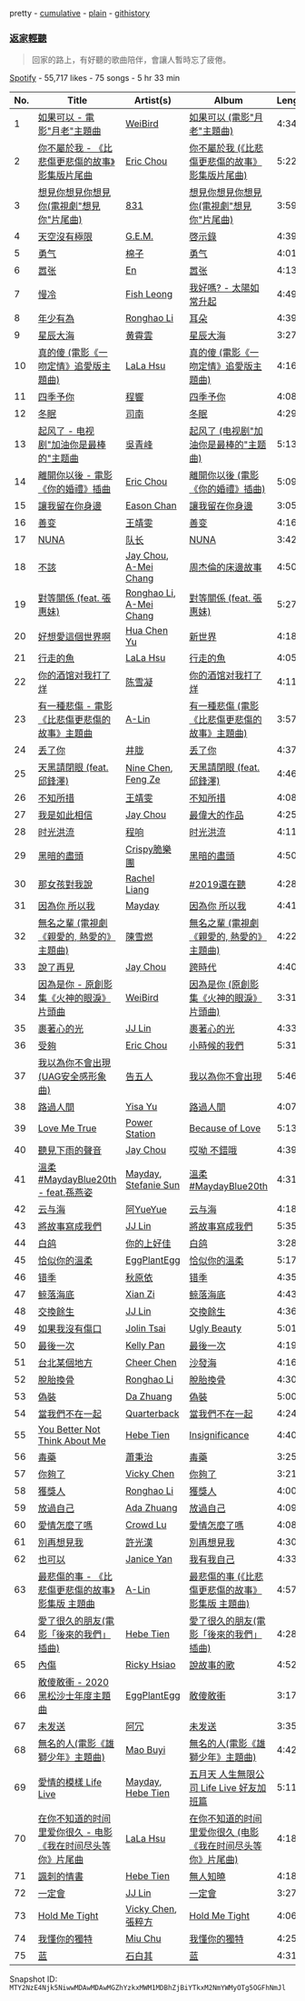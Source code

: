 pretty - [cumulative](/playlists/cumulative/37i9dQZF1DX74DDhiuyXIl.md) - [plain](/playlists/plain/37i9dQZF1DX74DDhiuyXIl) - [githistory](https://github.githistory.xyz/mackorone/spotify-playlist-archive/blob/main/playlists/plain/37i9dQZF1DX74DDhiuyXIl)

### [返家輕聽](https://open.spotify.com/playlist/37i9dQZF1DX74DDhiuyXIl)

> 回家的路上，有好聽的歌曲陪伴，會讓人暫時忘了疲倦。

[Spotify](https://open.spotify.com/user/spotify) - 55,717 likes - 75 songs - 5 hr 33 min

| No. | Title | Artist(s) | Album | Length |
|---|---|---|---|---|
| 1 | [如果可以 \- 電影"月老"主題曲](https://open.spotify.com/track/72OVnXDzugvrCU25lMi9au) | [WeiBird](https://open.spotify.com/artist/7y3HnWCFEvWj4KM9GFSkiX) | [如果可以 \(電影"月老"主題曲\)](https://open.spotify.com/album/6CGKNcn63JbPWljHtQi1L0) | 4:34 |
| 2 | [你不屬於我 \- 《比悲傷更悲傷的故事》影集版片尾曲](https://open.spotify.com/track/5Y47GrCrjQY44qFv8Gt0Gm) | [Eric Chou](https://open.spotify.com/artist/5fEQLwq1BWWQNR8GzhOIvi) | [你不屬於我 \(《比悲傷更悲傷的故事》影集版片尾曲\)](https://open.spotify.com/album/6tsPH97HyxcVfg5mEtOGdv) | 5:22 |
| 3 | [想見你想見你想見你\(電視劇"想見你"片尾曲\)](https://open.spotify.com/track/69zgyr5HVKdInjeKpq1qHa) | [831](https://open.spotify.com/artist/3TtgOeQcNkf9WVDA4xPBJM) | [想見你想見你想見你\(電視劇"想見你"片尾曲\)](https://open.spotify.com/album/44M14sRDzNZBtfaSH9Au3i) | 3:59 |
| 4 | [天空沒有極限](https://open.spotify.com/track/4nivAUgvOrWdkv44kjAlxs) | [G.E.M.](https://open.spotify.com/artist/7aRC4L63dBn3CiLDuWaLSI) | [啓示錄](https://open.spotify.com/album/4uO5m2nHREvFrTeR7rOCDx) | 4:39 |
| 5 | [勇气](https://open.spotify.com/track/5rY7xc2h5Imj6iFn97h8Qj) | [棉子](https://open.spotify.com/artist/6Y4Ur76H9vh8gw4QADaUKp) | [勇气](https://open.spotify.com/album/0CVoVI7UnycE7lcKcKqoeU) | 4:01 |
| 6 | [嚣张](https://open.spotify.com/track/78mWZg7F2XRlOr50Z2rKyv) | [En](https://open.spotify.com/artist/1SZdTuxme3mOk0D9pUFrET) | [嚣张](https://open.spotify.com/album/5mW7p3W0I2ZG5pEPdUsfMM) | 4:13 |
| 7 | [慢冷](https://open.spotify.com/track/3NNDJfWMGHuNpvHWTImmlW) | [Fish Leong](https://open.spotify.com/artist/3aIDSTKS9yH745GUQBxDcS) | [我好嗎? \- 太陽如常升起](https://open.spotify.com/album/13EgeVmtvcqQIdJJix6QzM) | 4:49 |
| 8 | [年少有為](https://open.spotify.com/track/6XY80Ofqd8j0SGiEdRLwCp) | [Ronghao Li](https://open.spotify.com/artist/0rTP0x4vRFSDbhtqcCqc8K) | [耳朵](https://open.spotify.com/album/0EcIAelkxuOa5hc3XvxyXy) | 4:39 |
| 9 | [星辰大海](https://open.spotify.com/track/47O6EPP78iQOOma2OVsYwS) | [黄霄雲](https://open.spotify.com/artist/4vcc1VAbvzJjbMTsPYL6OU) | [星辰大海](https://open.spotify.com/album/6TMqv3zCwNxM8JbNeUpk4P) | 3:27 |
| 10 | [真的傻 \(電影《一吻定情》追愛版主題曲\)](https://open.spotify.com/track/7mCr6Rn5jx04Fisvts97Z3) | [LaLa Hsu](https://open.spotify.com/artist/3dI4Io8XE33J2o04ZwjR0Y) | [真的傻 \(電影《一吻定情》追愛版主題曲\)](https://open.spotify.com/album/1kwz2DPjIizXiCnWz6ru2s) | 4:16 |
| 11 | [四季予你](https://open.spotify.com/track/4BGkSCrjiLao1bpibNptTD) | [程響](https://open.spotify.com/artist/7nKA1c1Qn6nI0XA8yburf3) | [四季予你](https://open.spotify.com/album/25IglxVmbGUl92NJZ0Pvo9) | 4:08 |
| 12 | [冬眠](https://open.spotify.com/track/5bplR1ESzNn6Q7RlFQIvhd) | [司南](https://open.spotify.com/artist/0xftsXB7VnOwibMhupkamE) | [冬眠](https://open.spotify.com/album/17vIhNNAkiUQaaiKTiM3SK) | 4:29 |
| 13 | [起风了 \- 电视剧"加油你是最棒的"主题曲](https://open.spotify.com/track/5ZiMscIUd9Gozq4JFPnlJQ) | [吳青峰](https://open.spotify.com/artist/5a5vu4RzsAHdKN0aYyblZ8) | [起风了 \(电视剧"加油你是最棒的"主题曲\)](https://open.spotify.com/album/1ETGJpJwupn8IEv4XYxcE7) | 5:13 |
| 14 | [離開你以後 \- 電影《你的婚禮》插曲](https://open.spotify.com/track/4cSCMlCcY65zlz1ZPhqsCe) | [Eric Chou](https://open.spotify.com/artist/5fEQLwq1BWWQNR8GzhOIvi) | [離開你以後 \(電影《你的婚禮》插曲\)](https://open.spotify.com/album/5CPLcd9fvDNZz4xkAuoovk) | 5:09 |
| 15 | [讓我留在你身邊](https://open.spotify.com/track/07MNtfddtgCo6VrUm3O9dw) | [Eason Chan](https://open.spotify.com/artist/2QcZxAgcs2I1q7CtCkl6MI) | [讓我留在你身邊](https://open.spotify.com/album/0f3fXdmKfX0cDRweUH37e7) | 3:05 |
| 16 | [善变](https://open.spotify.com/track/5FbpI2aBM8p90u6qpVxODT) | [王靖雯](https://open.spotify.com/artist/4lQ2LwNj8DlXSM3UntsbGc) | [善变](https://open.spotify.com/album/6sHtsu8AbLriin7czP6r4L) | 4:16 |
| 17 | [NUNA](https://open.spotify.com/track/6L5ImrjJJKVYJQzjpARPXj) | [队长](https://open.spotify.com/artist/4SpsVETdnMLwPHyOW0FlQz) | [NUNA](https://open.spotify.com/album/3q988MNRDhIto8xDT7ireC) | 3:42 |
| 18 | [不該](https://open.spotify.com/track/7LyCtbxher5m97MImn5M3l) | [Jay Chou](https://open.spotify.com/artist/2elBjNSdBE2Y3f0j1mjrql), [A\-Mei Chang](https://open.spotify.com/artist/6noxsCszBEEK04kCehugOp) | [周杰倫的床邊故事](https://open.spotify.com/album/5clrYp291Dg0XL6rgvOgoB) | 4:50 |
| 19 | [對等關係 \(feat\. 張惠妹\)](https://open.spotify.com/track/4PMakIBWXujbe2MIsuZtOc) | [Ronghao Li](https://open.spotify.com/artist/0rTP0x4vRFSDbhtqcCqc8K), [A\-Mei Chang](https://open.spotify.com/artist/6noxsCszBEEK04kCehugOp) | [對等關係 \(feat\. 張惠妹\)](https://open.spotify.com/album/5gFrWCYLmqUyxCSQz58WC2) | 5:27 |
| 20 | [好想愛這個世界啊](https://open.spotify.com/track/7dcP3dkBK2SEplkgIZlwix) | [Hua Chen Yu](https://open.spotify.com/artist/7v7bP8NfcMYh4sDADEAy6Z) | [新世界](https://open.spotify.com/album/63odMEqIm4IMVGav51VG1k) | 4:18 |
| 21 | [行走的魚](https://open.spotify.com/track/1hM4pPeGTcH3yJImQPFrXt) | [LaLa Hsu](https://open.spotify.com/artist/3dI4Io8XE33J2o04ZwjR0Y) | [行走的魚](https://open.spotify.com/album/5jdjB6M5n2JbbjUPYCEtlD) | 4:05 |
| 22 | [你的酒馆对我打了烊](https://open.spotify.com/track/6FurM8spY6gzyPF1yUuXwX) | [陈雪凝](https://open.spotify.com/artist/7hhBMsiz3xH2GHj7tbRpgW) | [你的酒馆对我打了烊](https://open.spotify.com/album/2TwPjdqlFBNjR2qrFHnYWL) | 4:11 |
| 23 | [有一種悲傷 \- 電影《比悲傷更悲傷的故事》主題曲](https://open.spotify.com/track/3ayrHkyorPEpeOBvZ76SwG) | [A\-Lin](https://open.spotify.com/artist/28gf2piFx6cAKOMIwcky5a) | [有一種悲傷 \(電影《比悲傷更悲傷的故事》主題曲\)](https://open.spotify.com/album/68NAOLFISOsBsyMLA2fUPf) | 3:57 |
| 24 | [丢了你](https://open.spotify.com/track/1gIAq5bVQhn71cYmX9r22f) | [井胧](https://open.spotify.com/artist/7vUl41Mg2BGkAWQcK6ptJ2) | [丢了你](https://open.spotify.com/album/1bjAIaCl5ZubV2nErI6zLb) | 4:37 |
| 25 | [天黑請閉眼 \(feat\. 邱鋒澤\)](https://open.spotify.com/track/0bIbgooxvBkww2ZGeu8VMR) | [Nine Chen](https://open.spotify.com/artist/4MMQmzYiUiuD8VwjrJu3v6), [Feng Ze](https://open.spotify.com/artist/6QYehwA9q6UQEMs1Vak0uy) | [天黑請閉眼 \(feat\. 邱鋒澤\)](https://open.spotify.com/album/4Rx7JsvDZWfL07FV9qchPX) | 4:46 |
| 26 | [不知所措](https://open.spotify.com/track/4BKKdyNzudNKscbKt3Sb9i) | [王靖雯](https://open.spotify.com/artist/4lQ2LwNj8DlXSM3UntsbGc) | [不知所措](https://open.spotify.com/album/4ivt28CRmnStMCm7p3MtSa) | 4:08 |
| 27 | [我是如此相信](https://open.spotify.com/track/3BpiSlF0Z4CZQxcObv7erK) | [Jay Chou](https://open.spotify.com/artist/2elBjNSdBE2Y3f0j1mjrql) | [最偉大的作品](https://open.spotify.com/album/1rBr9FeLlp5ueSKtE89FZa) | 4:25 |
| 28 | [时光洪流](https://open.spotify.com/track/05yDoVDvARdRQCzDNNd6a1) | [程响](https://open.spotify.com/artist/0EZ1dmFa27KXSwDwcZKT1O) | [时光洪流](https://open.spotify.com/album/4BXBO9Tqn43erEulVz5rNz) | 4:11 |
| 29 | [黑暗的盡頭](https://open.spotify.com/track/0n6Cn6pByPTwBkMTw7KQkX) | [Crispy脆樂團](https://open.spotify.com/artist/5AO5nzx14PfLNfVgYVd0rw) | [黑暗的盡頭](https://open.spotify.com/album/4ZRMDljMgqg3ZtpL4KtfVP) | 4:50 |
| 30 | [那女孩對我說](https://open.spotify.com/track/5Gip2UwE4f8L4MQWsvcvfA) | [Rachel Liang](https://open.spotify.com/artist/4rdSHzO4enUlVxdQeHPGTp) | [\#2019還在聽](https://open.spotify.com/album/0687JPYolanYGONrSkOZtK) | 4:28 |
| 31 | [因為你 所以我](https://open.spotify.com/track/3oRP6yGs5d0kFpGRRzzaS8) | [Mayday](https://open.spotify.com/artist/16s0YTFcyjP4kgFwt7ktrY) | [因為你 所以我](https://open.spotify.com/album/0bLc2MyuEEP8eiMnd6v5Rt) | 4:41 |
| 32 | [無名之輩 \(電視劇《親愛的, 熱愛的》主題曲\)](https://open.spotify.com/track/4t6xJufZtFgVb0fbjCnWNv) | [陳雪燃](https://open.spotify.com/artist/4S60pJTRGN6LLZsJb7f4Of) | [無名之輩 \(電視劇《親愛的, 熱愛的》主題曲\)](https://open.spotify.com/album/25SPilLsgRVlEgDzbH6KcV) | 4:22 |
| 33 | [說了再見](https://open.spotify.com/track/2jlT98PnJTq5uwo8AdTpa7) | [Jay Chou](https://open.spotify.com/artist/2elBjNSdBE2Y3f0j1mjrql) | [跨時代](https://open.spotify.com/album/4cj9Li1HSSvRGEXsDU46dS) | 4:40 |
| 34 | [因為是你 \- 原創影集《火神的眼淚》片頭曲](https://open.spotify.com/track/0TqOMBOKodVMnr1NgMwOt7) | [WeiBird](https://open.spotify.com/artist/7y3HnWCFEvWj4KM9GFSkiX) | [因為是你 \(原創影集《火神的眼淚》片頭曲\)](https://open.spotify.com/album/5YSunwRv17InUanAfwwHhr) | 3:31 |
| 35 | [裹著心的光](https://open.spotify.com/track/4qasQt2JsuBK8ZwERwuAZO) | [JJ Lin](https://open.spotify.com/artist/7Dx7RhX0mFuXhCOUgB01uM) | [裹著心的光](https://open.spotify.com/album/5Ahq8CVYewyMVVjIcHgqUO) | 4:33 |
| 36 | [受夠](https://open.spotify.com/track/5JLLWtgBLRxpd4MRkGAm74) | [Eric Chou](https://open.spotify.com/artist/5fEQLwq1BWWQNR8GzhOIvi) | [小時候的我們](https://open.spotify.com/album/2GaVDyAX5sgrX5CuWxRhZm) | 5:31 |
| 37 | [我以為你不會出現 \(UAG安全感形象曲\)](https://open.spotify.com/track/20OrMs4eAhIHyG82wHaGy0) | [告五人](https://open.spotify.com/artist/6xErgeZYatiaQ36SB5bvi8) | [我以為你不會出現](https://open.spotify.com/album/6jCdDLLM1EH24grt1rqmIQ) | 5:46 |
| 38 | [路過人間](https://open.spotify.com/track/03UChw9aTMMe4VtF2rSEXe) | [Yisa Yu](https://open.spotify.com/artist/75CM5fojYdKYD0xYSFh22Z) | [路過人間](https://open.spotify.com/album/1ReLs42i1FgChCUqurgmhc) | 4:07 |
| 39 | [Love Me True](https://open.spotify.com/track/6vuxvUXRXUvsMDDx9bGphD) | [Power Station](https://open.spotify.com/artist/6zCAdMK7SVxKyGMnAc26Cy) | [Because of Love](https://open.spotify.com/album/6x1tyJxeLAr4ga3SxwFy91) | 5:13 |
| 40 | [聽見下雨的聲音](https://open.spotify.com/track/0nt1LAZjaTjrf30S8hdRDU) | [Jay Chou](https://open.spotify.com/artist/2elBjNSdBE2Y3f0j1mjrql) | [哎呦 不錯哦](https://open.spotify.com/album/1aYDr6muZPmwYvstDnIbeH) | 4:39 |
| 41 | [溫柔 \#MaydayBlue20th \- feat.孫燕姿](https://open.spotify.com/track/40fcXSuSb80MekMZM1ei2J) | [Mayday](https://open.spotify.com/artist/16s0YTFcyjP4kgFwt7ktrY), [Stefanie Sun](https://open.spotify.com/artist/0SIXZXJCAhNU8sxK0qm7hn) | [溫柔 \#MaydayBlue20th](https://open.spotify.com/album/0hFNgUJRgBphC1NBJaZGI3) | 4:31 |
| 42 | [云与海](https://open.spotify.com/track/391EmQt63uXH2dkY5ji3Q9) | [阿YueYue](https://open.spotify.com/artist/1QLBXKM5GCpyQQSVMNZqrZ) | [云与海](https://open.spotify.com/album/2MZWFjLhnd8FiRPxkgKeTk) | 4:18 |
| 43 | [將故事寫成我們](https://open.spotify.com/track/3Vl7IqSQsAsfScssywTDny) | [JJ Lin](https://open.spotify.com/artist/7Dx7RhX0mFuXhCOUgB01uM) | [將故事寫成我們](https://open.spotify.com/album/1HfahU2Hx8p8jq9IHkD4Mq) | 5:35 |
| 44 | [白鸽](https://open.spotify.com/track/0qrzbXs43YrxdaSAhLUA5v) | [你的上好佳](https://open.spotify.com/artist/1k06YlN2x0BDLE7EeBpGap) | [白鸽](https://open.spotify.com/album/2xtp5cx9nv9lJ4r6xhDLgV) | 3:28 |
| 45 | [恰似你的溫柔](https://open.spotify.com/track/1a0qZKszfpB8tJRFLXMqpj) | [EggPlantEgg](https://open.spotify.com/artist/6g641431O1Xkl7HAs2yFEg) | [恰似你的溫柔](https://open.spotify.com/album/5T8kukxNxN2tEucny5xt66) | 5:17 |
| 46 | [错季](https://open.spotify.com/track/32x37nnNt5wydXcWPmk1BC) | [秋原依](https://open.spotify.com/artist/7pCF52SusLNHi4n0cKlaMB) | [错季](https://open.spotify.com/album/5MeSqQUVQBstvgrpOLiUbX) | 4:35 |
| 47 | [鲸落海底](https://open.spotify.com/track/6SCJVKQdBc4KDDCafZ4S8p) | [Xian Zi](https://open.spotify.com/artist/2CBuGdj5Nmgx1VfrgLnGoJ) | [鲸落海底](https://open.spotify.com/album/7dHNvUWY9c3nix7Stp8zMy) | 4:43 |
| 48 | [交換餘生](https://open.spotify.com/track/4daA20tBusVX29bUWgd8Dw) | [JJ Lin](https://open.spotify.com/artist/7Dx7RhX0mFuXhCOUgB01uM) | [交換餘生](https://open.spotify.com/album/01m6dzbrm0kl8SmEqWoac6) | 4:36 |
| 49 | [如果我沒有傷口](https://open.spotify.com/track/7jWZPpaNaO8tp6p5RRcNG7) | [Jolin Tsai](https://open.spotify.com/artist/1r9DuPTHiQ7hnRRZ99B8nL) | [Ugly Beauty](https://open.spotify.com/album/7HFFEjrwzZNpbee44SJnn9) | 5:01 |
| 50 | [最後一次](https://open.spotify.com/track/11W5Rb3oJgdsjVjbSIRYA9) | [Kelly Pan](https://open.spotify.com/artist/2hJxcuFTgP89GdmCVXfXyi) | [最後一次](https://open.spotify.com/album/1Kk3DZ5m4U8hyswoyvnaJo) | 4:19 |
| 51 | [台北某個地方](https://open.spotify.com/track/3LQ0RDsFVMYrUfPYOgncCh) | [Cheer Chen](https://open.spotify.com/artist/4m0xrEWYU0yCUFMaga015T) | [沙發海](https://open.spotify.com/album/47gZvbKIMWIHFLOXnxhUZA) | 4:16 |
| 52 | [脫胎換骨](https://open.spotify.com/track/3KMozKCYJDSNJ53paNEIXk) | [Ronghao Li](https://open.spotify.com/artist/0rTP0x4vRFSDbhtqcCqc8K) | [脫胎換骨](https://open.spotify.com/album/0nkgECpB80bkATzGsvvFI7) | 4:30 |
| 53 | [偽裝](https://open.spotify.com/track/53455JJQIRhArHbF2XA7s9) | [Da Zhuang](https://open.spotify.com/artist/0JvihWUI0PyC4sEJGVwrAg) | [偽裝](https://open.spotify.com/album/1LkriYhUsulFbEL8t2fBc3) | 5:00 |
| 54 | [當我們不在一起](https://open.spotify.com/track/2IrxQL5LAsqdXNOkDP4sAP) | [Quarterback](https://open.spotify.com/artist/0x1cerphBlEKCJL8Mqs6y3) | [當我們不在一起](https://open.spotify.com/album/2aodkqwQyt6hPuMDMwL3Cd) | 4:24 |
| 55 | [You Better Not Think About Me](https://open.spotify.com/track/0mpo3w2SHXb3rsfepeG5Pr) | [Hebe Tien](https://open.spotify.com/artist/14bJhryXGk6H6qlGzwj3W5) | [Insignificance](https://open.spotify.com/album/1iD3lBhC6wCUgqNTIMEidj) | 4:40 |
| 56 | [毒藥](https://open.spotify.com/track/34YwC7hZlGeIyIZGir8WHE) | [蕭秉治](https://open.spotify.com/artist/0Ej4GfzIcW3dWP0rC5d4x1) | [毒藥](https://open.spotify.com/album/49FXdUp7VMFszWjZSHlvWc) | 3:25 |
| 57 | [你夠了](https://open.spotify.com/track/5vJ2Hw5FQShQIpyDqgQlCR) | [Vicky Chen](https://open.spotify.com/artist/01u3qI3xMGFvktXyRSMGRZ) | [你夠了](https://open.spotify.com/album/0aBj80EllGcejy9XcavrtZ) | 3:21 |
| 58 | [獲獎人](https://open.spotify.com/track/5s8u5uW7zXvWfes7xh0Gr8) | [Ronghao Li](https://open.spotify.com/artist/0rTP0x4vRFSDbhtqcCqc8K) | [獲獎人](https://open.spotify.com/album/03o1FOmIQdIOjgSnj93RFb) | 4:00 |
| 59 | [放過自己](https://open.spotify.com/track/1AVYznIek3SoK9xSAsnAuH) | [Ada Zhuang](https://open.spotify.com/artist/42l9R70OWvywz9JN9DCVOM) | [放過自己](https://open.spotify.com/album/4JbsUHHIczczvvAPh137S8) | 4:09 |
| 60 | [愛情怎麼了嗎](https://open.spotify.com/track/5ZaPc3ILOQT4Qc26AZe9od) | [Crowd Lu](https://open.spotify.com/artist/2JBUyLiFvpFPWdZGqIGYLD) | [愛情怎麼了嗎](https://open.spotify.com/album/16SRsxQho3RdwRnFIQlE40) | 4:08 |
| 61 | [別再想見我](https://open.spotify.com/track/7xv1df9mhiy8JyPvaUW61f) | [許光漢](https://open.spotify.com/artist/3hhUgkTf3fFYGogFMbV5Wv) | [別再想見我](https://open.spotify.com/album/0wH1j5vCOautchAN4S6DbX) | 4:30 |
| 62 | [也可以](https://open.spotify.com/track/3dAi45j46EoBEd0UVoalcf) | [Janice Yan](https://open.spotify.com/artist/3r5bFY2H54Y0YGIDzAo1xp) | [我有我自己](https://open.spotify.com/album/38NZBdDb6cgyMrYPsF8sSt) | 4:33 |
| 63 | [最悲傷的事 \- 《比悲傷更悲傷的故事》影集版 主題曲](https://open.spotify.com/track/1uFmbLzPHHoweD5HEKg240) | [A\-Lin](https://open.spotify.com/artist/28gf2piFx6cAKOMIwcky5a) | [最悲傷的事 \(《比悲傷更悲傷的故事》影集版 主題曲\)](https://open.spotify.com/album/5wwMx4hWNkUijoyTVdXwln) | 4:57 |
| 64 | [愛了很久的朋友\(電影「後來的我們」插曲\)](https://open.spotify.com/track/2CTAAr1Hd21pEvyjxUHHGC) | [Hebe Tien](https://open.spotify.com/artist/14bJhryXGk6H6qlGzwj3W5) | [愛了很久的朋友\(電影「後來的我們」插曲\)](https://open.spotify.com/album/5eBBWj4R69YZ0WSajD1YWw) | 4:28 |
| 65 | [內傷](https://open.spotify.com/track/6tIaVtOWhsJhOYT81hioxk) | [Ricky Hsiao](https://open.spotify.com/artist/0E6oEhZZtQvj811iXQFLrB) | [說故事的歌](https://open.spotify.com/album/2OcafcgIRbdMhbAKjrYRVB) | 4:52 |
| 66 | [敢傻敢衝 \- 2020黑松沙士年度主題曲](https://open.spotify.com/track/3V0psPzZ73wCDh4BmM7izM) | [EggPlantEgg](https://open.spotify.com/artist/6g641431O1Xkl7HAs2yFEg) | [敢傻敢衝](https://open.spotify.com/album/3W8AXuHbge4JtOzjhmLIpo) | 3:17 |
| 67 | [未发送](https://open.spotify.com/track/0IKt70sonEjlSzcMEjdFYo) | [阿冗](https://open.spotify.com/artist/7sD5pBZNNSDMfiF2BvRem7) | [未发送](https://open.spotify.com/album/1Ez536BFu6IGYAe9HMKMoh) | 3:35 |
| 68 | [無名的人\(電影《雄獅少年》主題曲\)](https://open.spotify.com/track/72kP6AJqsEeSLkO640Tu7F) | [Mao Buyi](https://open.spotify.com/artist/6gvSKE72vF6N20LfBqrDmm) | [無名的人\(電影《雄獅少年》主題曲\)](https://open.spotify.com/album/5ksD6oRRGRd1zr4vW7bB7g) | 4:42 |
| 69 | [愛情的模樣 Life Live](https://open.spotify.com/track/4b1SzvKg74EQ8ftVH0ke8Z) | [Mayday](https://open.spotify.com/artist/16s0YTFcyjP4kgFwt7ktrY), [Hebe Tien](https://open.spotify.com/artist/14bJhryXGk6H6qlGzwj3W5) | [五月天 人生無限公司 Life Live 好友加班篇](https://open.spotify.com/album/5Rfn5E0vo8RIUfWsr0B31Y) | 5:11 |
| 70 | [在你不知道的时间里爱你很久 \- 电影《我在时间尽头等你》片尾曲](https://open.spotify.com/track/103IeGsEatrmA2Q4Vb1RpM) | [LaLa Hsu](https://open.spotify.com/artist/3dI4Io8XE33J2o04ZwjR0Y) | [在你不知道的时间里爱你很久 \(电影《我在时间尽头等你》片尾曲\)](https://open.spotify.com/album/3XPJqAQ3az7bQg3H5Ohr9y) | 4:18 |
| 71 | [諷刺的情書](https://open.spotify.com/track/77OJPbm053M9LA5Pqs2yOZ) | [Hebe Tien](https://open.spotify.com/artist/14bJhryXGk6H6qlGzwj3W5) | [無人知曉](https://open.spotify.com/album/6bCnbjqqRgcPCpJwcnoLju) | 4:18 |
| 72 | [一定會](https://open.spotify.com/track/2W3RHGoIiSACvtk51Ehhxi) | [JJ Lin](https://open.spotify.com/artist/7Dx7RhX0mFuXhCOUgB01uM) | [一定會](https://open.spotify.com/album/1HM6brsnjlgf9bKaGGuibb) | 3:27 |
| 73 | [Hold Me Tight](https://open.spotify.com/track/18U6DzjWgoMMYg14kJxCMu) | [Vicky Chen](https://open.spotify.com/artist/01u3qI3xMGFvktXyRSMGRZ), [張粹方](https://open.spotify.com/artist/7oBIFoqEP2zwnJa2HL6h0l) | [Hold Me Tight](https://open.spotify.com/album/72vVTzqoBOdbJDkZZmVmgd) | 4:06 |
| 74 | [我懂你的獨特](https://open.spotify.com/track/46x0cqQBjOT1T16N6XTGwm) | [Miu Chu](https://open.spotify.com/artist/06KOetaeFEz0gabCnqvCxz) | [我懂你的獨特](https://open.spotify.com/album/44L1wbLh5ZwXqOQMAs78BT) | 4:25 |
| 75 | [蓝](https://open.spotify.com/track/6mDGz94bhuw5ipk0VMdJ8s) | [石白其](https://open.spotify.com/artist/4bRMSv20sBKRl1eikK5LWh) | [蓝](https://open.spotify.com/album/67tMNYQpjY1meSEh4vxAdO) | 4:31 |

Snapshot ID: `MTY2NzE4Njk5NiwwMDAwMDAwMGZhYzkxMWM1MDBhZjBiYTkxM2NmYWMyOTg5OGFhNmJl`
